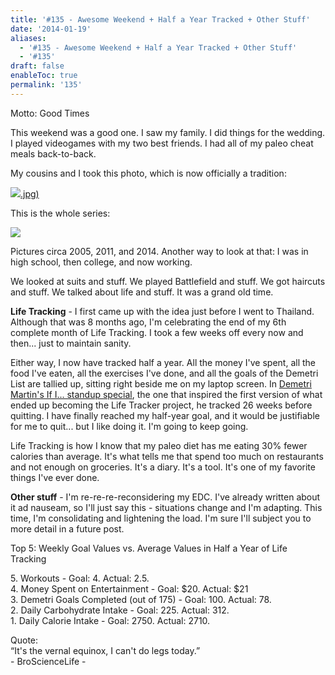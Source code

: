 ```yaml
---
title: '#135 - Awesome Weekend + Half a Year Tracked + Other Stuff'
date: '2014-01-19'
aliases:
  - '#135 - Awesome Weekend + Half a Year Tracked + Other Stuff'
  - '#135'
draft: false
enableToc: true
permalink: '135'
---
```


Motto: Good Times

  
This weekend was a good one. I saw my family. I did things for the wedding. I played videogames with my two best friends. I had all of my paleo cheat meals back-to-back.

  
My cousins and I took this photo, which is now officially a tradition:

  
[![](assets/135-1.jpg).jpg)](http://2.bp.blogspot.com/-XycsliS75Hw/UtyZnanLA5I/AAAAAAABHHM/pzm-VIPWB3s/s1600/2014-01-19+%281%29.jpg)

  
This is the whole series:

  
[![](assets/135-2.jpg)](http://1.bp.blogspot.com/--PkrEyfdP58/UtyZnbQrvgI/AAAAAAABHHI/wZ%5FAp1YI9gQ/s1600/crackers+combo.jpg)

  
Pictures circa 2005, 2011, and 2014\. Another way to look at that: I was in high school, then college, and now working.  
  
We looked at suits and stuff. We played Battlefield and stuff. We got haircuts and stuff. We talked about life and stuff. It was a grand old time.  
  
**Life Tracking** \- I first came up with the idea just before I went to Thailand. Although that was 8 months ago, I'm celebrating the end of my 6th complete month of Life Tracking. I took a few weeks off every now and then... just to maintain sanity.  
  
Either way, I now have tracked half a year. All the money I've spent, all the food I've eaten, all the exercises I've done, and all the goals of the Demetri List are tallied up, sitting right beside me on my laptop screen. In [Demetri Martin's If I... standup special](http://www.youtube.com/watch?v=NzsEtafv-FA#t=378), the one that inspired the first version of what ended up becoming the Life Tracker project, he tracked 26 weeks before quitting. I have finally reached my half-year goal, and it would be justifiable for me to quit... but I like doing it. I'm going to keep going.  
  
Life Tracking is how I know that my paleo diet has me eating 30% fewer calories than average. It's what tells me that spend too much on restaurants and not enough on groceries. It's a diary. It's a tool. It's one of my favorite things I've ever done.  
  
**Other stuff** \- I'm re-re-re-reconsidering my EDC. I've already written about it ad nauseam, so I'll just say this - situations change and I'm adapting. This time, I'm consolidating and lightening the load. I'm sure I'll subject you to more detail in a future post.

  
Top 5: Weekly Goal Values vs. Average Values in Half a Year of Life Tracking

5\. Workouts - Goal: 4\. Actual: 2.5.  
4\. Money Spent on Entertainment - Goal: $20\. Actual: $21  
3\. Demetri Goals Completed (out of 175) - Goal: 100\. Actual: 78.  
2\. Daily Carbohydrate Intake - Goal: 225\. Actual: 312.  
1\. Daily Calorie Intake - Goal: 2750\. Actual: 2710.  
  
Quote:   
“It's the vernal equinox, I can't do legs today.”  
\- BroScienceLife -
